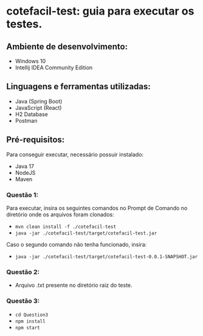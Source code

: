 # cotefacil-test: guia para executar os testes.

## Ambiente de desenvolvimento:

- Windows 10
- Intellij IDEA Community Edition

## Linguagens e ferramentas utilizadas:

- Java (Spring Boot)
- JavaScript (React)
- H2 Database
- Postman

## Pré-requisitos:

Para conseguir executar, necessário possuir instalado:

- Java 17
- NodeJS
- Maven

### Questão 1:

Para executar, insira os seguintes comandos no Prompt de Comando no diretório onde os arquivos foram clonados:

- `mvn clean install -f ./cotefacil-test`
- `java -jar ./cotefacil-test/target/cotefacil-test.jar`

Caso o segundo comando não tenha funcionado, insira:

- `java -jar ./cotefacil-test/target/cotefacil-test-0.0.1-SNAPSHOT.jar`

### Questão 2:

- Arquivo .txt presente no diretório raiz do teste.

### Questão 3:

- `cd Question3`
- `npm install`
- `npm start`
